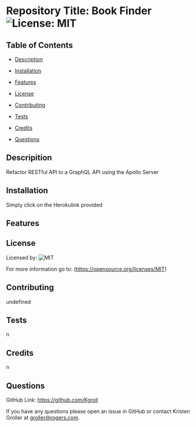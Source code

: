   
  # Repository Title:   Book Finder     ![License: MIT](https://img.shields.io/badge/license-MIT-blue.svg) 
    

  ## Table of Contents

  * [Description](#description)

  * [Installation](#installation)

  * [Features](#features)

  * [License](#license)

  * [Contributing](#contributing)

  * [Tests](#tests)

  * [Credits](#credits)

  * [Questions](#questions)

  ## Descripition

  Refactor RESTful API to a GraphQL API using the Apollo Server

  ## Installation

  Simply click on the Herokulink provided

  ## Features

  

  ## License

  Licensed by:  ![MIT](https://opensource.org/licenses/MIT)
  
  For more information go to:  (https://opensource.org/licenses/MIT)

  ## Contributing

  undefined

  ## Tests

  n

  ## Credits

  n

  ## Questions

   GitHub Link:   https://github.com/Kgroll

   If you have any questions please open an issue in GitHub or contact Kristen Groller at groller@rogers.com.

